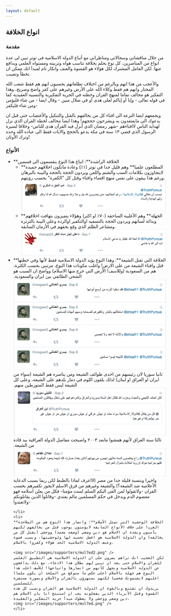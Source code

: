 ```yaml
---
layout: default
---
```


## انواع الخلافة


### مقدمة
من خلال مناقشاتي وسجالاتي ومناظراتي مع أتباع الدولة الاسلامية في توتر تبين لي عدة انواع من المناصرين، كل نوع يحلم بخلافة تناسب هواه وتربيته ومستواه العلمي ويدافع عنها. لكن العامل المشترك لكل هؤلاء هو القسوة والعنف وانكار تام لمبدأ انك ممكن ان تخطأ وتصيب.

والأعجب من هذا انهم وبالرغم من اختلاف تطلعاتهم يحسبون انهم هم فقط شعب الله المختار وانهم هم فقط وكلاء الله على الأرض وغيرهم على كفر واضح وصريح، وهذا التفكير هو مخالف تماما لمنهج القران وخطته في الحرية التفكيرية والنسبية العقيدية كما في قوله تعالى - وإنا أو إياكم لعلى هدى أو في ضلال مبين - وقال ايضا - من شاء فليؤمن ومن شاء فليكفر-

ويجمعهم ايضا النزعة الى افناء كل من يخالفهم بالقتل والتنكيل والأغتصاب حتى قبل ان يدعوك الى مايعتقدون به ويشرحون حججهم! وهذا ايضا مخالف لخطة القران الذي نزل لهداية الناس لاافناءهم -شهر رمضان الذي أنزل فيه القرآن هدى للناس- وخلافا لسيرة الرسول الذي قضى ١٣ سنة في مكة يدعو بالحجج والايات فقط الى عباده الله وحده وترك الأوثان!


### الأنواع

<ul>
    <li>
    **الخلافة الراشدة**: اتباع هذا النوع ينقسمون الى قسمين
        <ul>
            <li>
            **المطلعون علميا** وهم قليل جدا في توتر (١٪)  وعادة ماتكون اخلاقهم حميدة لايتجاوزون بكلامات السب والشتم واللعن ويردون الحجة بالحجة والبينة بالبرهان ورغم هذا يبقون على نفس منهج اقصاء وافناء وقتل كل "الكفرة" بحسب رؤيتهم.
            <img src="/images/supporters/mu7afth.png" />
            </li>
            <li>
            **الجهلة** وهم الأغلبية الساحقة (٧٠٪ او اكثر) وهؤلاء يتميزون بتهافت اخلاقهم وبذائة لسانهم ويردون الحجة بالتسفيه اوالتكفير اوالردة وعلى البينة بالثرثرة ومشاعر الظلم الذي وقع بحقهم في الأزمان السابقة.
            <img src="/images/supporters/da3eshi.png" />
            </li>
        </ul>
    </li>
    <li>
    **الخلافة التي تقتل الشيعة**: وهذا النوع يؤيد الدولة الاسلامية فقط لأنها وفي خطتها قتل وافناء الشيعة من على الارض! واغلب مكونات هذا النوع، مرتبين بحسب الكثرة، هم من السعودية (وللاسف! الأرض التي خرج منها الاسلام) وواضح ان السبب هو الشحن الطائفي بين ايران والسعودية.
    <img src="/images/supporters/su3odi.png" />
     ثانيا سوريا لان رئيسهم من احدى طوائف الشيعة ومن يناصره هم الشيعة (سواء من ايران او العراق او لبنان) لذلك يلقون اللوم في دمار بلدهم على الشيعة، وعلى كل الشيعة ليس فقط المتورطين منهم.
    <img src="/images/supporters/suri.png" />
      ثالثا سنة العراق لأنهم همشوا مابعد ٢٠٠٣ واصبحت مفاصل الدولة العراقية بيد قادة من الشيعة.
    <img src="/images/supporters/3raqi.png" />
       واخيرا وبنسبة قليلة جدا من مصر (لااعرف لماذا بالظبط لكن ربما بسبب الدعاية الأعلامية ضد الشيعة؟)
    والشيعة وغيرهم من فرق الاسلم لايجوز تكفيرهم بحسب القران -ولاتقولوا لمن القى اليكم السلم لست مؤمنا- فكل من يعلن اسلامه فهو معصوم الدم ويدخل في حكم المسلمين مالم يعتدي -وقاتلوا الذين يقاتلونكم ولاتعتدوا-
    
    </li>
    <li>
    **الخلافة الوحشية التي تمثل الأسلام**: وانصار هذا النوع هم من الملاحدة العرب! على خلاف الأنواع السابقة لايؤمنون بوجوب قتل من يخالفهم لكنهم يأمنون وبشدة ان الاسلام هو دين وضعي (وضعه محمد) ووحشي (يقتل كل من يخالفه) وان الدولة الاسلامية هو افضل تجسيد لها ولوحشيتها، وبسبب قسوة وعنف الدولة الاسلامية الحد هؤلاء وكفروا بالاسلام.
   
    <img src="/images/supporters/mul7ed2.png" />
    لكن العجيب انك تراهم يصرون على ان الدولة الاسلامية هي التطبيق العلمي للقران والاسلام حتى بعد ان تبين لهم بطلان هذا الادعاء، مع ذلك يدافعون عن الدولة الأسلامية وبجهل كأنهم من انصارها واتباعها! للأسف اغلب هذا النوع هم جهلة بالاسلام (على عكس ما متوقع من الملحد ان يكون ملما) اغلبهم لايشتمونك شخصيا لكنهم يستهزؤن بالقران والأسلام وبصورة مستفزة للمسلمين.
    يريدوك ان تقتنع وبالقوة ان الدولة الاسلامية هو القران وبسبب كل هذه القسوة وقتل الأبرياء الذين يفعلونه يجب ان استنتج انا بان الاسلام هم دين وضعي ووحشي ولا يعطوك مبدأ حرية التفكير والعقيدة.
    <img src="/images/supporters/mul7ed.png" />
    </li>
</ul>